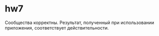 # hw7
Сообщества корректны. Результат, полученный при использовании приложения, соответствует действительности.
